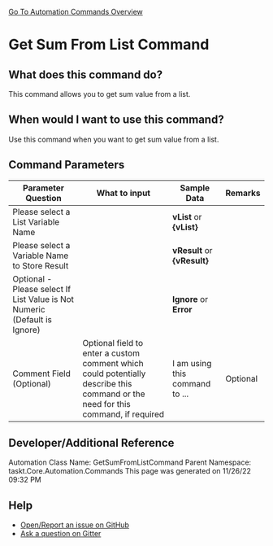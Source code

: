 <!--TITLE: Get Sum From List Command -->
<!-- SUBTITLE: a command in the List Commands group. -->
[Go To Automation Commands Overview](/automation-commands.md)


# Get Sum From List Command


## What does this command do?
This command allows you to get sum value from a list.


## When would I want to use this command?
Use this command when you want to get sum value from a list.


## Command Parameters
| Parameter Question   	| What to input  	|  Sample Data 	| Remarks  	|
| ---                    | ---               | ---           | ---       |
|Please select a List Variable Name||**vList** or **{vList}**||
|Please select a Variable Name to Store Result||**vResult** or **{vResult}**||
|Optional - Please select If List Value is Not Numeric (Default is Ignore)||**Ignore** or **Error**||
|Comment Field (Optional)|Optional field to enter a custom comment which could potentially describe this command or the need for this command, if required|I am using this command to ...|Optional|










## Developer/Additional Reference
Automation Class Name: GetSumFromListCommand
Parent Namespace: taskt.Core.Automation.Commands
This page was generated on 11/26/22 09:32 PM


## Help
- [Open/Report an issue on GitHub](https://github.com/rcktrncn/taskt/issues/new)
- [Ask a question on Gitter](https://gitter.im/taskt-rpa/Lobby)
